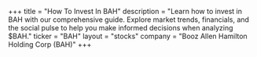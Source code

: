 +++
title = "How To Invest In BAH"
description = "Learn how to invest in BAH with our comprehensive guide. Explore market trends, financials, and the social pulse to help you make informed decisions when analyzing $BAH."
ticker = "BAH"
layout = "stocks"
company = "Booz Allen Hamilton Holding Corp (BAH)"
+++

